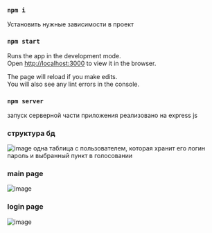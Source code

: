### `npm i`
Установить нужные зависимости в проект

### `npm start`

Runs the app in the development mode.\
Open [http://localhost:3000](http://localhost:3000) to view it in the browser.

The page will reload if you make edits.\
You will also see any lint errors in the console.

### `npm server`

запуск серверной части приложения
реализовано на express js

### структура бд
![image](https://user-images.githubusercontent.com/64567995/123546724-7422b600-d766-11eb-90bb-a82406897ac7.png)
одна таблица с пользователем, которая хранит его логин пароль и выбранный пункт в голосовании

### main page
![image](https://user-images.githubusercontent.com/64567995/123546761-a502eb00-d766-11eb-9678-1dab4ea1bcfc.png)

### login page
![image](https://user-images.githubusercontent.com/64567995/123546767-adf3bc80-d766-11eb-8b93-9138b43b02cd.png)



